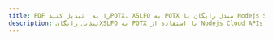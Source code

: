 ---title: PDF را به  تبدیل کنیدPOTX، XSLFO به POTX مبدل رایگان یا Nodejs SDKdescription: تبدیل رایگانXSLFO به POTX با استفاده از Nodejs Cloud APIs & SDK همچنین اسناد PDF را در Cloud ایجاد، ویرایش و رندر کنید.---